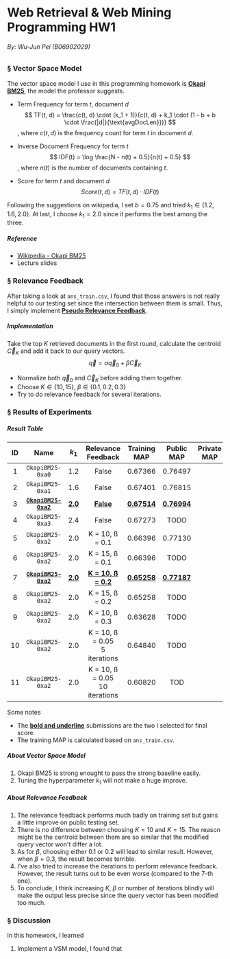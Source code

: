 # Web Retrieval & Web Mining<br>Programming HW1

###### By: Wu-Jun Pei (B06902029)

### § Vector Space Model

The vector space model I use in this programming homework is **<u>Okapi BM25</u>**, the model the professor suggests.

- Term Frequency for term $t$, document $d$
    $$
    TF(t, d) = \frac{c(t, d) \cdot (k_1 + 1)}{c(t, d) + k_1 \cdot (1 - b + b \cdot \frac{|d|}{\text{avgDocLen}})}
    $$
    , where $c(t, d)$ is the frequency count for term $t$ in document $d$.

- Inverse Document Frequency for term $t$
    $$
    IDF(t) = \log \frac{N - n(t) + 0.5}{n(t) + 0.5}
    $$
    , where $n(t)$ is the number of documents containing $t$.
    
- Score for term $t$ and document $d$
    $$
    Score(t, d) = TF(t, d) \cdot IDF(t)
    $$

Following the suggestions on wikipedia, I set $b = 0.75$ and tried $k_1 \in \{1.2, 1.6, 2.0\}$. At last, I choose $k_1 = 2.0$ since it performs the best among the three.

##### Reference

- [Wikipedia - Okapi BM25](https://en.wikipedia.org/wiki/Okapi_BM25)
- Lecture slides

### § Relevance Feedback

After taking a look at `ans_train.csv`, I found that those answers is not really helpful to our testing set since the intersection between them is small. Thus, I simply implement <u>**Pseudo Relevance Feedback**</u>.

##### Implementation

Take the top $K$ retrieved documents in the first round, calculate the centroid $\vec C_K$ and add it back to our query vectors.
$$
\vec q = \alpha \vec q_0 + \beta \vec C_K
$$
- Normalize both $\vec q_0$ and $\vec C_K$ before adding them together.
- Choose $K \in \{10, 15\}$, $\beta \in \{0.1, 0.2, 0.3\}$
- Try to do relevance feedback for several iterations.

### § Results of Experiments

##### Result Table

|  ID  |            Name             |     $k_1$      |       Relevance<br>Feedback       |  Training<br/>MAP  |   Public<br/>MAP   | Private<br/>MAP |
| :--: | :-------------------------: | :------------: | :-------------------------------: | :----------------: | :----------------: | :-------------: |
|  1   |      `OkapiBM25-0xa0`       |      1.2       |               False               |      0.67366       |      0.76497       |                 |
|  2   |      `OkapiBM25-0xa1`       |      1.6       |               False               |      0.67401       |      0.76815       |                 |
|  3   | <u>**`OkapiBM25-0xa2`**</u> | <u>**2.0**</u> |         <u>**False**</u>          | <u>**0.67514**</u> | <u>**0.76994**</u> |                 |
|  4   |      `OkapiBM25-0xa3`       |      2.4       |               False               |      0.67273       |        TODO        |                 |
|  5   |      `OkapiBM25-0xa2`       |      2.0       |          K = 10, ß = 0.1          |      0.66396       |      0.77130       |                 |
|  6   |      `OkapiBM25-0xa2`       |      2.0       |          K = 15, ß = 0.1          |      0.66396       |        TODO        |                 |
|  7   | <u>**`OkapiBM25-0xa2`**</u> | <u>**2.0**</u> |    <u>**K = 10, ß = 0.2**</u>     | <u>**0.65258**</u> | <u>**0.77187**</u> |                 |
|  8   |      `OkapiBM25-0xa2`       |      2.0       |          K = 15, ß = 0.2          |      0.65258       |        TODO        |                 |
|  9   |      `OkapiBM25-0xa2`       |      2.0       |          K = 10, ß = 0.3          |      0.63628       |        TODO        |                 |
|  10  |      `OkapiBM25-0xa2`       |      2.0       | K = 10, ß = 0.05<br>5 iterations  |      0.64840       |        TODO        |                 |
|  11  |      `OkapiBM25-0xa2`       |      2.0       | K = 10, ß = 0.05<br>10 iterations |      0.60820       |        TOD         |                 |

Some notes

- The **<u>bold and underline</u>** submissions are the two I selected for final score.
- The training MAP is calculated based on `ans_train.csv`.

##### About Vector Space Model

1. Okapi BM25 is strong enought to pass the strong baseline easily.
2. Tuning the hyperparameter $k_1$ will not make a huge improve.

##### About Relevance Feedback

1. The relevance feedback performs much badly on training set but gains a little improve on public testing set.
2. There is no difference between choosing $K = 10$ and $K = 15$. The reason might be the centroid between them are so similar that the modified query vector won't differ a lot.
3. As for $\beta$, choosing either $0.1$ or $0.2$ will lead to similar result. However, when $\beta = 0.3$, the result becomes terrible.
4. I've also tried to increase the iterations to perform relevance feedback. However, the result turns out to be even worse (compared to the 7-th one).
5. To conclude, I think increasing $K$, $\beta$ or number of iterations blindly will make the output less precise since the query vector has been modified too much.

### § Discussion

In this homework, I learned

1. Implement a VSM model, I found that

